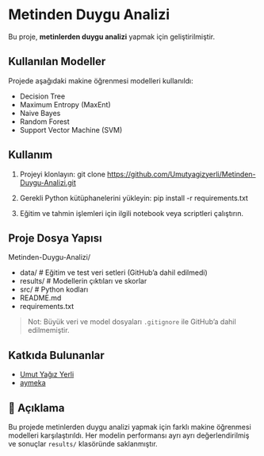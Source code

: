 # Metinden Duygu Analizi

Bu proje, **metinlerden duygu analizi** yapmak için geliştirilmiştir.

## Kullanılan Modeller

Projede aşağıdaki makine öğrenmesi modelleri kullanıldı:

- Decision Tree
- Maximum Entropy (MaxEnt)
- Naive Bayes
- Random Forest
- Support Vector Machine (SVM)

## Kullanım

1. Projeyi klonlayın:
   git clone https://github.com/Umutyagizyerli/Metinden-Duygu-Analizi.git

2. Gerekli Python kütüphanelerini yükleyin:
   pip install -r requirements.txt

3. Eğitim ve tahmin işlemleri için ilgili notebook veya scriptleri çalıştırın.

## Proje Dosya Yapısı

Metinden-Duygu-Analizi/

- data/ # Eğitim ve test veri setleri (GitHub’a dahil edilmedi)
- results/ # Modellerin çıktıları ve skorlar
- src/ # Python kodları
- README.md
- requirements.txt

> Not: Büyük veri ve model dosyaları `.gitignore` ile GitHub’a dahil edilmemiştir.

## Katkıda Bulunanlar

- [Umut Yağız Yerli](https://github.com/Umutyagizyerli)
- [aymeka](https://github.com/aymeka)

## 📖 Açıklama

Bu projede metinlerden duygu analizi yapmak için farklı makine öğrenmesi modelleri karşılaştırıldı. Her modelin performansı ayrı ayrı değerlendirilmiş ve sonuçlar `results/` klasöründe saklanmıştır.
